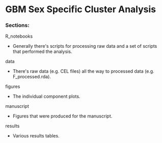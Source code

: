 # GBM Sex Specific Cluster Analysis

### Sections:


R_notebooks

- Generally there's scripts for processing raw data and a set of scripts that performed the analysis.


data

- There's raw data (e.g. CEL files) all the way to processed data (e.g. F_processed.rda).


figures

- The individual component plots.


manuscript

- Figures that were produced for the manuscript.


results

- Various results tables.
